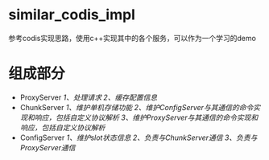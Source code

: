 # similar_codis_impl
参考codis实现思路，使用c++实现其中的各个服务，可以作为一个学习的demo

# 组成部分
- ProxyServer
  *1、处理请求*
  *2、缓存配置信息*
- ChunkServer
  *1、维护单机存储功能*
  *2、维护ConfigServer与其通信的命令实现和响应，包括自定义协议解析*
  *3、维护ProxyServer与其通信的命令实现和响应，包括自定义协议解析*
- ConfigServer
  *1、维护slot状态信息*
  *2、负责与ChunkServer通信*
  *3、负责与ProxyServer通信*
